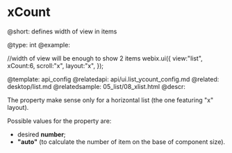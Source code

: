 xCount
=============


@short:
	defines width of view in items

@type:  int
@example:

//width of view will be enough to show 2 items
webix.ui({
	view:"list", 
	xCount:6,
	scroll:"x",
	layout:"x",
});

@template:	api_config
@relatedapi:
	api/ui.list_ycount_config.md
@related:
	desktop/list.md
@relatedsample:
	05_list/08_xlist.html
@descr:

The property make sense only for a horizontal list (the one featuring "x" layout).

Possible values for the property are:

- desired **number**;
- **"auto"** (to calculate the number of item on the base of component size).



